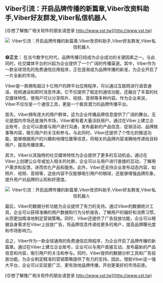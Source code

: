 ## **Viber引流：开启品牌传播的新篇章,Viber改资料助手,Viber好友群发,Viber私信机器人**

[😍想了解推广相关软件的朋友请登录 http://www.vst.tw](http://www.vst.tw)

 <center><img src="https://vst.tw/MP4/tuiguang/png/5.png" alt="Viber引流：开启品牌传播的新篇章,Viber改资料助手,Viber好友群发,Viber私信机器人"></center>

**😄正文：**
在当今数字化时代，品牌传播已经成为企业成功的关键因素之一。与此同时，社交媒体平台的兴起为企业提供了一个广阔的传播渠道。其中，Viber作为一款全球领先的免费通信应用程序，正在逐渐成为品牌传播的新宠，为企业开启了一片全新的市场。

Viber是一款拥有超过十亿用户的跨平台应用程序，可以通过互联网进行语音通话、视频通话和即时消息传递。它不仅提供了稳定的通信功能，还融合了丰富的社交媒体特性，使用户可以分享照片、视频、音频等多种内容。作为企业来说，Viber不仅仅是一个通信工具，更是一个极具潜力的品牌传播平台。

首先，Viber拥有庞大的用户群体，这为企业传播品牌信息提供了广阔的舞台。无论是国内市场还是海外市场，Viber都有着大量活跃用户。通过在Viber上建立企业账号，企业可以直接与用户进行沟通，发布最新的产品信息、促销活动、品牌故事等内容，吸引用户的关注和参与。与此同时，Viber还提供了个性化的推送功能，能够根据用户的兴趣和地理位置等信息，将相关的品牌内容准确地传递给目标用户，提高传播效果。

其次，Viber以其独特的社交媒体特性为企业提供了更多的互动机会。通过在Viber上创建公众号或加入相关的社群，企业可以与用户进行直接的互动，了解用户需求和反馈，进而优化产品和服务。此外，Viber还支持企业发布动态内容，如照片、视频、音频等，这些内容不仅能够吸引用户的眼球，还能够增强品牌形象，提升用户对品牌的认知和好感度。

 <center><img src="https://vst.tw/MP4/tuiguang/png/1.png" alt="Viber引流：开启品牌传播的新篇章,Viber改资料助手,Viber好友群发,Viber私信机器人"></center>

最后，Viber的数据分析功能为企业提供了有力的支持。通过Viber的数据统计工具，企业可以获得准确的用户数据和行为分析报告，了解用户的偏好和消费习惯，从而更加精准地制定营销策略。同时，Viber还提供了广告投放功能，企业可以根据自身需求在Viber上投放广告，将品牌信息传递给更多的用户，提高品牌曝光度和市场影响力。

总之，Viber作为一款全球通用的免费通信应用程序，为企业开启了品牌传播的新篇章。通过在Viber上建立企业账号，企业可以与用户直接互动，发布最新的产品信息和内容，吸引用户的关注和参与。同时，Viber提供的数据分析工具和广告投放功能，为企业制定精准的营销策略提供了有力的支持。因此，借助Viber这一强大平台，企业可以实现更广泛、更有效地品牌传播，开创更美好的市场前景。

[😍想了解推广相关软件的朋友请登录 http://www.vst.tw](http://www.vst.tw)



